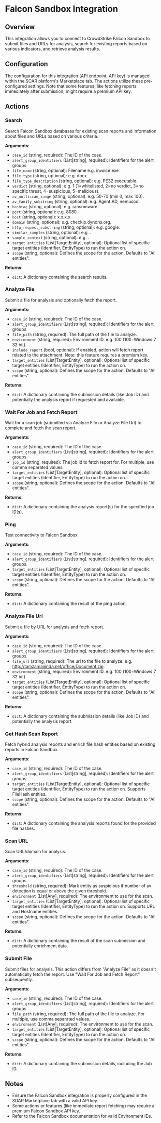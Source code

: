 # Falcon Sandbox Integration

## Overview

This integration allows you to connect to CrowdStrike Falcon Sandbox to submit files and URLs for analysis, search for existing reports based on various indicators, and retrieve analysis results.

## Configuration

The configuration for this integration (API endpoint, API key) is managed within the SOAR platform's Marketplace tab. The actions utilize these pre-configured settings. Note that some features, like fetching reports immediately after submission, might require a premium API key.

## Actions

### Search

Search Falcon Sandbox databases for existing scan reports and information about files and URLs based on various criteria.

**Arguments:**

*   `case_id` (string, required): The ID of the case.
*   `alert_group_identifiers` (List[string], required): Identifiers for the alert groups.
*   `file_name` (string, optional): Filename e.g. invoice.exe.
*   `file_type` (string, optional): e.g. docx.
*   `file_type_description` (string, optional): e.g. PE32 executable.
*   `verdict` (string, optional): e.g. 1 (1=whitelisted, 2=no verdict, 3=no specific threat, 4=suspicious, 5=malicious).
*   `av_multiscan_range` (string, optional): e.g. 50-70 (min 0, max 100).
*   `av_family_substring` (string, optional): e.g. Agent.AD, nemucod.
*   `hashtag` (string, optional): e.g. ransomware.
*   `port` (string, optional): e.g. 8080.
*   `host` (string, optional): x.x.x.x.
*   `domain` (string, optional): e.g. checkip.dyndns.org.
*   `http_request_substring` (string, optional): e.g. google.
*   `similar_samples` (string, optional): e.g. <sha256>.
*   `sample_context` (string, optional): e.g. <sha256>.
*   `target_entities` (List[TargetEntity], optional): Optional list of specific target entities (Identifier, EntityType) to run the action on.
*   `scope` (string, optional): Defines the scope for the action. Defaults to "All entities".

**Returns:**

*   `dict`: A dictionary containing the search results.

### Analyze File

Submit a file for analysis and optionally fetch the report.

**Arguments:**

*   `case_id` (string, required): The ID of the case.
*   `alert_group_identifiers` (List[string], required): Identifiers for the alert groups.
*   `file_path` (string, required): The full path of the file to analyze.
*   `environment` (string, required): Environment ID. e.g. 100 (100=Windows 7 32 bit).
*   `include_report` (bool, optional): If enabled, action will fetch report related to the attachment. Note: this feature requires a premium key.
*   `target_entities` (List[TargetEntity], optional): Optional list of specific target entities (Identifier, EntityType) to run the action on.
*   `scope` (string, optional): Defines the scope for the action. Defaults to "All entities".

**Returns:**

*   `dict`: A dictionary containing the submission details (like Job ID) and potentially the analysis report if requested and available.

### Wait For Job and Fetch Report

Wait for a scan job (submitted via Analyze File or Analyze File Url) to complete and fetch the scan report.

**Arguments:**

*   `case_id` (string, required): The ID of the case.
*   `alert_group_identifiers` (List[string], required): Identifiers for the alert groups.
*   `job_id` (string, required): The job id to fetch report for. For multiple, use comma separated values.
*   `target_entities` (List[TargetEntity], optional): Optional list of specific target entities (Identifier, EntityType) to run the action on.
*   `scope` (string, optional): Defines the scope for the action. Defaults to "All entities".

**Returns:**

*   `dict`: A dictionary containing the analysis report(s) for the specified job ID(s).

### Ping

Test connectivity to Falcon Sandbox.

**Arguments:**

*   `case_id` (string, required): The ID of the case.
*   `alert_group_identifiers` (List[string], required): Identifiers for the alert groups.
*   `target_entities` (List[TargetEntity], optional): Optional list of specific target entities (Identifier, EntityType) to run the action on.
*   `scope` (string, optional): Defines the scope for the action. Defaults to "All entities".

**Returns:**

*   `dict`: A dictionary containing the result of the ping action.

### Analyze File Url

Submit a file by URL for analysis and fetch report.

**Arguments:**

*   `case_id` (string, required): The ID of the case.
*   `alert_group_identifiers` (List[string], required): Identifiers for the alert groups.
*   `file_url` (string, required): The url to the file to analyze. e.g. http://tamzamaninda.net/office/Document.zip.
*   `environment` (string, required): Environment ID. e.g. 100 (100=Windows 7 32 bit).
*   `target_entities` (List[TargetEntity], optional): Optional list of specific target entities (Identifier, EntityType) to run the action on.
*   `scope` (string, optional): Defines the scope for the action. Defaults to "All entities".

**Returns:**

*   `dict`: A dictionary containing the submission details (like Job ID) and potentially the analysis report.

### Get Hash Scan Report

Fetch hybrid analysis reports and enrich file hash entities based on existing reports in Falcon Sandbox.

**Arguments:**

*   `case_id` (string, required): The ID of the case.
*   `alert_group_identifiers` (List[string], required): Identifiers for the alert groups.
*   `target_entities` (List[TargetEntity], optional): Optional list of specific target entities (Identifier, EntityType) to run the action on. Supports FileHash entities.
*   `scope` (string, optional): Defines the scope for the action. Defaults to "All entities".

**Returns:**

*   `dict`: A dictionary containing the analysis reports found for the provided file hashes.

### Scan URL

Scan URL/domain for analysis.

**Arguments:**

*   `case_id` (string, required): The ID of the case.
*   `alert_group_identifiers` (List[string], required): Identifiers for the alert groups.
*   `threshold` (string, required): Mark entity as suspicious if number of av detection is equal or above the given threshold.
*   `environment` (List[Any], required): The environment to use for the scan.
*   `target_entities` (List[TargetEntity], optional): Optional list of specific target entities (Identifier, EntityType) to run the action on. Supports URL and Hostname entities.
*   `scope` (string, optional): Defines the scope for the action. Defaults to "All entities".

**Returns:**

*   `dict`: A dictionary containing the result of the scan submission and potentially enrichment data.

### Submit File

Submit files for analysis. This action differs from "Analyze File" as it doesn't automatically fetch the report. Use "Wait For Job and Fetch Report" subsequently.

**Arguments:**

*   `case_id` (string, required): The ID of the case.
*   `alert_group_identifiers` (List[string], required): Identifiers for the alert groups.
*   `file_path` (string, required): The full path of the file to analyze. For multiple, use comma separated values.
*   `environment` (List[Any], required): The environment to use for the scan.
*   `target_entities` (List[TargetEntity], optional): Optional list of specific target entities (Identifier, EntityType) to run the action on.
*   `scope` (string, optional): Defines the scope for the action. Defaults to "All entities".

**Returns:**

*   `dict`: A dictionary containing the submission details, including the Job ID.

## Notes

*   Ensure the Falcon Sandbox integration is properly configured in the SOAR Marketplace tab with a valid API key.
*   Some actions or features (like immediate report fetching) may require a premium Falcon Sandbox API key.
*   Refer to the Falcon Sandbox documentation for valid Environment IDs.
